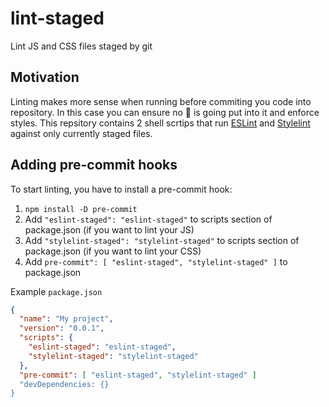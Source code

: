 # lint-staged

Lint JS and CSS files staged by git

## Motivation

Linting makes more sense when running before commiting you code into repository. In this case you can ensure no :poop: is going put into it and enforce styles.
This repsitory contains 2 shell scrtips that run [ESLint](http://eslint.org) and [Stylelint](http://stylelint.io/) against only currently staged files.

## Adding pre-commit hooks

To start linting, you have to install a pre-commit hook:

1. `npm install -D pre-commit`
1. Add `"eslint-staged": "eslint-staged"` to scripts section of package.json (if you want to lint your JS)
1. Add `"stylelint-staged": "stylelint-staged"` to scripts section of package.json (if you want to lint your CSS)
1. Add `pre-commit": [ "eslint-staged", "stylelint-staged" ]` to package.json

Example `package.json`

```json
{
  "name": "My project",
  "version": "0.0.1",
  "scripts": {
    "eslint-staged": "eslint-staged",
    "stylelint-staged": "stylelint-staged"
  },
  "pre-commit": [ "eslint-staged", "stylelint-staged" ]
  "devDependencies: {}
}
```
